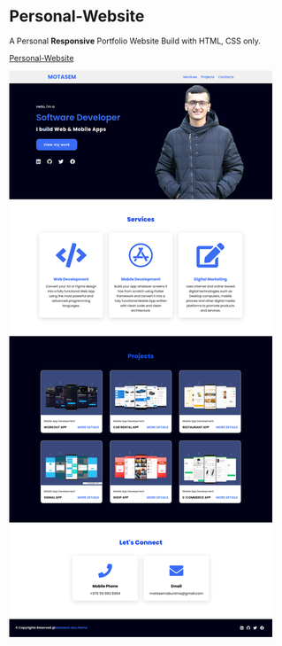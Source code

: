 # Personal-Website

A Personal **Responsive** Portfolio Website Build with HTML, CSS only.

[Personal-Website](https://motasemziad.github.io/Personal-Website/)

![Screenshot](img/personal_website5.png)
